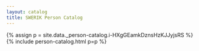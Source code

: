 ```yaml
---
layout: catalog
title: SWERIK Person Catalog
---
```

{% assign p = site.data._person-catalog.i-HXgGEamkDznsHzKJJyjsRS %}
{% include person-catalog.html p=p %}

